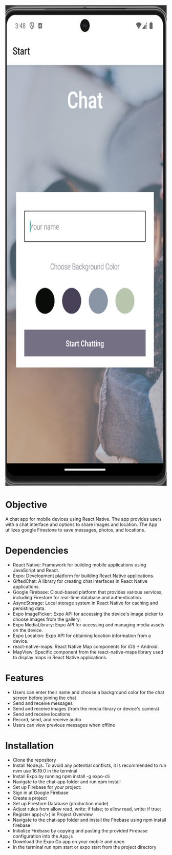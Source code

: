 <img src="/assets/screenshot_1.png" alt="Home screen" width="600" height="1500"/>

# Objective
A chat app for mobile devices using React Native. The app provides users with a chat interface and options to share images and location. The App utilizes google Firestone to save messages, photos, and locations.

# Dependencies
- React Native: Framework for building mobile applications using JavaScript and React.
- Expo: Development platform for building React Native applications.
- GiftedChat: A library for creating chat interfaces in React Native applications.
- Google Firebase: Cloud-based platform that provides various services, including Firestore for real-time database and authentication.
- AsyncStorage: Local storage system in React Native for caching and persisting data.
- Expo ImagePicker: Expo API for accessing the device's image picker to choose images from the gallery.
- Expo MediaLibrary: Expo API for accessing and managing media assets on the device.
- Expo Location: Expo API for obtaining location information from a device.
- react-native-maps: React Native Map components for iOS + Android.
- MapView: Specific component from the react-native-maps library used to display maps in React Native applications.

# Features
- Users can enter their name and choose a background color for the chat screen before joining the chat
- Send and receive messages
- Send and receive images (from the media library or device's camera)
- Send and receive locations
- Record, send, and receive audio
- Users can view previous messages when offline

# Installation
- Clone the repository
- Install Node.js. To avoid any potential conflicts, it is recommended to run nvm use 16.19.0 in the terminal
- Install Expo by running npm install -g expo-cli
- Navigate to the chat-app folder and run npm install
- Set up Firebase for your project:
- Sign in at Google Firebase
- Create a project
- Set up Firestore Database (production mode)
- Adjust rules from allow read, write: if false; to allow read, write: if true;
- Register app(</>) in Project Overview
- Navigate to the chat-app folder and install the Firebase using npm install firebase
- Initialize Firebase by copying and pasting the provided Firebase configuration into the App.js
- Download the Expo Go app on your mobile and open
- In the terminal run npm start or expo start from the project directory



